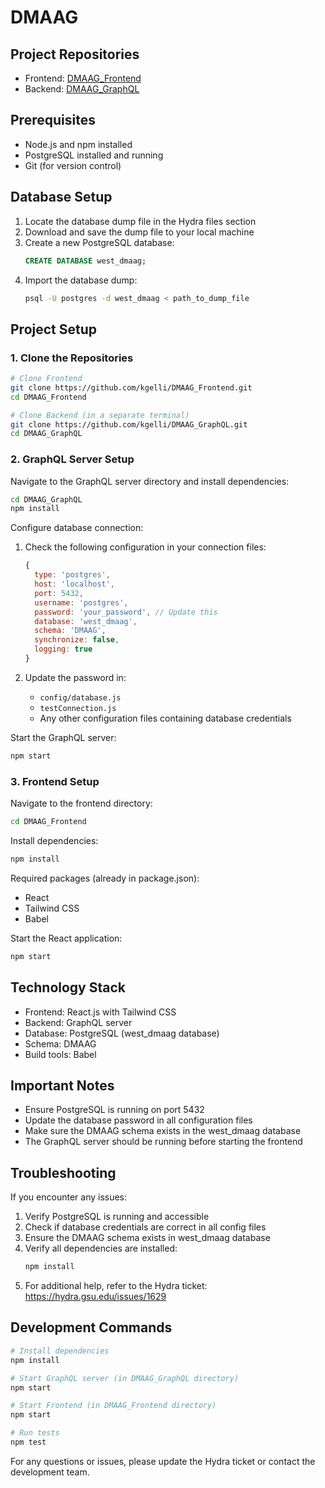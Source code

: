 # DMAAG 

## Project Repositories
- Frontend: [DMAAG_Frontend](https://github.com/kgelli/DMAAG_Frontend/tree/master)
- Backend: [DMAAG_GraphQL](https://github.com/kgelli/DMAAG_GraphQL/tree/master)

## Prerequisites
- Node.js and npm installed
- PostgreSQL installed and running
- Git (for version control)

## Database Setup
1. Locate the database dump file in the Hydra files section
2. Download and save the dump file to your local machine
3. Create a new PostgreSQL database:
   ```sql
   CREATE DATABASE west_dmaag;
   ```
4. Import the database dump:
   ```bash
   psql -U postgres -d west_dmaag < path_to_dump_file
   ```

## Project Setup

### 1. Clone the Repositories
```bash
# Clone Frontend
git clone https://github.com/kgelli/DMAAG_Frontend.git
cd DMAAG_Frontend

# Clone Backend (in a separate terminal)
git clone https://github.com/kgelli/DMAAG_GraphQL.git
cd DMAAG_GraphQL
```

### 2. GraphQL Server Setup
Navigate to the GraphQL server directory and install dependencies:
```bash
cd DMAAG_GraphQL
npm install
```

Configure database connection:
1. Check the following configuration in your connection files:
   ```javascript
   {
     type: 'postgres',
     host: 'localhost',
     port: 5432,
     username: 'postgres',
     password: 'your_password', // Update this
     database: 'west_dmaag',
     schema: 'DMAAG',
     synchronize: false,
     logging: true
   }
   ```

2. Update the password in:
   - `config/database.js`
   - `testConnection.js`
   - Any other configuration files containing database credentials

Start the GraphQL server:
```bash
npm start
```

### 3. Frontend Setup
Navigate to the frontend directory:
```bash
cd DMAAG_Frontend
```

Install dependencies:
```bash
npm install
```

Required packages (already in package.json):
- React
- Tailwind CSS
- Babel

Start the React application:
```bash
npm start
```

## Technology Stack
- Frontend: React.js with Tailwind CSS
- Backend: GraphQL server
- Database: PostgreSQL (west_dmaag database)
- Schema: DMAAG
- Build tools: Babel

## Important Notes
- Ensure PostgreSQL is running on port 5432
- Update the database password in all configuration files
- Make sure the DMAAG schema exists in the west_dmaag database
- The GraphQL server should be running before starting the frontend

## Troubleshooting
If you encounter any issues:
1. Verify PostgreSQL is running and accessible
2. Check if database credentials are correct in all config files
3. Ensure the DMAAG schema exists in west_dmaag database
4. Verify all dependencies are installed:
   ```bash
   npm install
   ```
5. For additional help, refer to the Hydra ticket: https://hydra.gsu.edu/issues/1629

## Development Commands
```bash
# Install dependencies
npm install

# Start GraphQL server (in DMAAG_GraphQL directory)
npm start

# Start Frontend (in DMAAG_Frontend directory)
npm start

# Run tests
npm test
```

For any questions or issues, please update the Hydra ticket or contact the development team.
